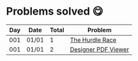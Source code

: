 # Problems solved 😋

Day | Date | Total | Problem 
--- | ---- |------ | -------
001 | 01/01 |1| [The Hurdle Race](https://www.hackerrank.com/challenges/the-hurdle-race/) 
001 | 01/01 |2| [Designer PDF Viewer](https://www.hackerrank.com/challenges/designer-pdf-viewer/)

    
